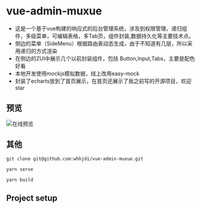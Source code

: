# vue-admin-muxue

- 这是一个基于vue构建的响应式的后台管理系统，涉及到权限管理，递归组件，多级菜单，可编辑表格，多Tab页，组件封装,数据持久化等主要技术点。
- 侧边的菜单（SideMenu）根据路由表动态生成，由于不知道有几层，所以采用递归的方式渲染
- 在侧边的ZUI中展示几个以前封装组件，包括 Button,Input,Tabs，主要是配色好看
- 本地开发使用mockjs模拟数据，线上改用easy-mock
- 封装了echarts放到了首页展示，在首页还展示了我之前写的开源项目，欢迎star

## 预览

![在线预览](http://ww3.sinaimg.cn/large/006tNc79ly1g5q9cpfgjbj31bw0u0dl8.jpg)

## 其他

```
git clone git@github.com:whhjdi/vue-admin-muxue.git

yarn serve

yarn build
```
## Project setup
